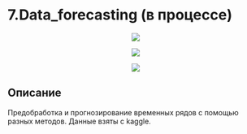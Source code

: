 # 7.Data_forecasting (в процессе)

<p align='center'>
	<img src='https://i.ibb.co/pbzPJKm/Screenshot-1.jpg'> 
<p align='center'>

<p align='center'>
	<img src='https://img.shields.io/badge/Language-python-blue'> 
<p align='center'>
	<img src='https://img.shields.io/badge/Package-numpy%2C%20matplotlib%2C%20pandas%2C%20seaborn%2C%20scipy-blueviolet'> 
</p>

## Описание

Предобработка и прогнозирование временных рядов с помощью разных методов. Данные взяты с kaggle.